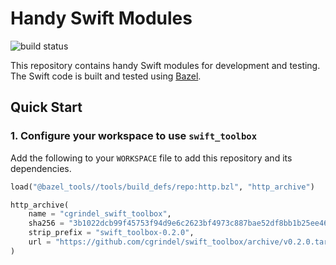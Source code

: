 # Handy Swift Modules 

![build status](https://github.com/cgrindel/swift_toolbox/actions/workflows/bazel.yml/badge.svg)

This repository contains handy Swift modules for development and testing. The Swift code is built
and tested using [Bazel](https://bazel.build/).


## Quick Start

### 1. Configure your workspace to use `swift_toolbox`

Add the following to your `WORKSPACE` file to add this repository and its dependencies.

```python
load("@bazel_tools//tools/build_defs/repo:http.bzl", "http_archive")

http_archive(
    name = "cgrindel_swift_toolbox",
    sha256 = "3b1022dcb99f45753f94d9e6c2623bf4973c887bae52df8bb1b25ee46878bdff",
    strip_prefix = "swift_toolbox-0.2.0",
    url = "https://github.com/cgrindel/swift_toolbox/archive/v0.2.0.tar.gz",
)
```

